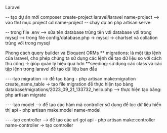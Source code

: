 Laravel

-- tạo dự án mới
    composer create-project laravel/laravel name-project
--> vào thư mục project cd name-project
-- chạy dự án 
    php artisan serve

-- trong file .env --> sửa tên database trùng tên với database với trong mysql
                             --> trong file config/database.php -> mysql -> chartset và collation trùng với trong mysql


Phong cách query builder và Eloquent ORMs
** migrations: là một tập lệnh của laravel, cho phép chúng ta sử dụng các lệnh để tạo dữ liệu so với cách thủ công -> giúp quản lý hiệu quả hơn
**seeding: sử dụng các class và các tập lệnh trong laravel để tạo dữ liệu ban đầu

----tạo migration --> để tạo bảng
    - php artisan make:migration create_name_table -> tạo file migration để thực hiện tạo bảng 
    database/migrations/2023_09_21_133732_hello.php
    --> thực hiện tạo bảng: php artisan migrate

----tạo model --> để tạo các hàm mà controller sử dụng để lọc dữ liệu hiển thị api
    - php artisan make:model name-model

----tạo controller --> để tạo các url gọi api
    - php artisan make:controller name-controller -> tạo controller
